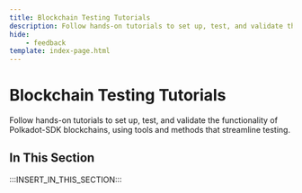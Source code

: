 ```yaml
---
title: Blockchain Testing Tutorials
description: Follow hands-on tutorials to set up, test, and validate the functionality of Polkadot-SDK blockchains, using tools and methods that streamline testing.
hide: 
    - feedback
template: index-page.html
---
```


# Blockchain Testing Tutorials

Follow hands-on tutorials to set up, test, and validate the functionality of Polkadot-SDK blockchains, using tools and methods that streamline testing.

## In This Section

:::INSERT_IN_THIS_SECTION:::
